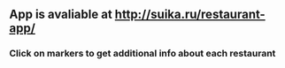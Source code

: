 ## App is avaliable at http://suika.ru/restaurant-app/

### Click on markers to get additional info about each restaurant
